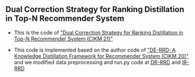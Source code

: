 ## Dual Correction Strategy for Ranking Distillation in Top-N Recommender System

- This is the code of ["Dual Correction Strategy for Ranking Distillation in Top-N Recommender System (CIKM 21)"](https://arxiv.org/abs/2109.03459)

- This code is implemented based on the author code of ["DE-RRD: A Knowledge Distillation Framework for Recommender System (CIKM 20)"](https://arxiv.org/abs/2012.04357) and we modified data preprocessing and run.py code at [DR-RRD](https://github.com/SeongKu-Kang/DE-RRD_CIKM20) and [IR-RRD](https://github.com/SeongKu-Kang/IR-RRD_INS21)


